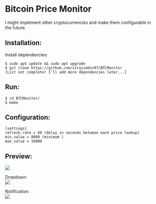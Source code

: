 # Bitcoin Price Monitor
I might implement other cryptocurrencies and make them configurable in the future.

## Installation:
Install dependencies:
```
$ sudo apt update && sudo apt upgrade
$ git clone https://github.com/sirajuddin97/BTCMonitor
[List not complete! I'll add more dependencies later...]
```

## Run:
```
$ cd BTCMonitor/
$ make
```

## Configuration:
```
[settings]
refresh_rate = 60 (delay in seconds between each price lookup)
min_value = 8000 (minimum )
max_value = 10000
```

## Preview:
![](https://i.imgur.com/pLPlwpT.png?1)

Dropdown:<br>
![](https://i.imgur.com/m9sCl0k.png?1)

Notification:<br>
![](https://i.imgur.com/N6Xl1vt.png?1)
